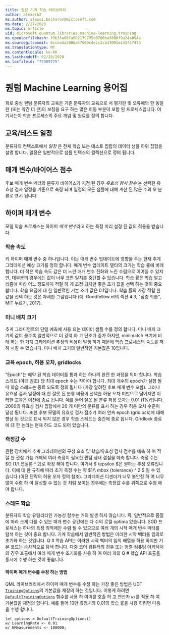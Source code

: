```yaml
---
title: 퀀텀 기계 학습 라이브러리
author: alexeib2
ms.author: alexei.bocharov@microsoft.com
ms.date: 2/27/2020
ms.topic: article
uid: microsoft.quantum.libraries.machine-learning.training
ms.openlocfilehash: f9b33a607a892179795d0700ba3080f9a24ab94a
ms.sourcegitcommit: 6ccea4a2006a47569c4e2c2cb37001e132f17476
ms.translationtype: MT
ms.contentlocale: ko-KR
ms.lasthandoff: 02/28/2020
ms.locfileid: "77909775"
---
```

# <a name="quantum-machine-learning-glossary"></a>퀀텀 Machine Learning 용어집

회로 중심 퀀텀 분류자의 교육은 기존 분류자의 교육으로 서 평가판 및 오류에의 한 동일한 (또는 약간 더 큰)의 보정을 요구 하는 많은 이동 부분이 포함 된 프로세스입니다. 여기서는이 학습 프로세스의 주요 개념 및 원료를 정의 합니다.

## <a name="trainingtesting-schedules"></a>교육/테스트 일정

분류자의 컨텍스트에서 *일정* 은 전체 학습 또는 테스트 집합의 데이터 샘플 하위 집합을 설명 합니다. 일정은 일반적으로 샘플 인덱스의 컬렉션으로 정의 됩니다.

## <a name="parameterbias-scores"></a>매개 변수/바이어스 점수

후보 매개 변수 벡터와 분류자 바이어스가 지정 된 경우 *유효성 검사 점수* 는 선택한 유효성 검사 일정을 기준으로 측정 되며 일정의 모든 샘플에 대해 계산 된 많은 수의 오 분류로 표시 됩니다.

## <a name="hyperparameters"></a>하이퍼 매개 변수

모델 학습 프로세스는 하이퍼 *매개 변수*라고 하는 특정 미리 설정 된 값의 적용을 받습니다.

### <a name="learning-rate"></a>학습 속도

키 하이퍼 매개 변수 중 하나입니다. 이는 매개 변수 업데이트에 영향을 주는 현재 추계 그라데이션 예상 크기를 정의 합니다. 매개 변수 업데이트 델타의 크기는 학습 률에 비례 합니다. 더 작은 학습 속도 값은 더 느린 매개 변수 진화와 느린 수렴으로 이어질 수 있지만, 대부분의 경우에는 값이 너무 크면 일치를 중단할 수 있습니다. 학습 률은 학습 알고리즘에 따라 어느 정도까지 적절 하 게 조정 되지만 좋은 초기 값을 선택 하는 것이 중요 합니다. 학습 요금에 대 한 일반적인 기본 초기 값은 0.1입니다. 학습 률의 가장 적합 한 값을 선택 하는 것은 자세한 그림입니다 (예: Goodfellow et의 섹션 4.3, "심층 학습", MIT 누르기, 2017).

### <a name="minibatch-size"></a>미니 배치 크기

추계 그라디언트의 단일 예측에 사용 되는 데이터 샘플 수를 정의 합니다. 미니 배치 크기의 값이 클수록 일반적으로 더 강력 하 고 단조가 증가 하지만, minimatch 크기에 비례 하는 한 가지 그라데이션 추정의 비용이 발생 하기 때문에 학습 프로세스의 속도를 저하 시킬 수 있습니다. 미니 배치 크기의 일반적인 기본값은 10입니다.

### <a name="training-epochs-tolerance-gridlocks"></a>교육 epoch, 허용 오차, gridlocks

"Epoch"는 예약 된 학습 데이터를 통과 하는 하나의 완전 한 과정을 의미 합니다.
학습 스레드 (아래 참조) 당 최대 epoch 수는 작아야 합니다. 최대 개수의 epoch가 실행 될 때 학습 스레드는 종료 되도록 정의 됩니다 (가장 알려진 후보 매개 변수 포함). 그러나 유효성 검사 일정에 대 한 잘못 된 분류 비율이 선택한 허용 오차 미만으로 떨어지면 이러한 교육은 이전에 종료 됩니다. 예를 들어 잘못 된 분류 허용 오차는 0.01 (1%)입니다. 2000의 유효성 검사 집합에서 20 개 미만의 분류를 표시 하는 경우 허용 오차 수준이 달성 됩니다. 또한 후보 모델의 유효성 검사 점수가 여러 연속 epoch (gridlock)에 대해 향상 된 것으로 표시 되지 않은 경우 학습 스레드는 중간에 종료 됩니다. Gridlock 종료에 대 한 논리는 현재 하드 코드 되어 있습니다.

### <a name="measurements-count"></a>측정값 수

퀀텀 장치에서 추계 그라데이션의 구성 요소 및 학습/유효성 검사 점수를 예측 하 여 적절 한 관찰 가능 개체의 여러 측정이 필요한 퀀텀 상태 겹침을 예측 합니다. 측정 수는 $O (1/\ 엡실론 ^ 2)로 확장 해야 합니다. 여기서 $ \epsilon $은 원하는 추정 오류입니다.
이에 대 한 규칙에 따라 초기 측정 수는 약 $1/\ mbox {tolerance} ^ 2 $ 일 수 있습니다 (이전 단락의 허용 오차 정의 참조). 그라데이션 디센더가 너무 불안정 하 여 너무 많이 수렴 하 여 달성할 수 없는 것 처럼 보이는 경우에는 측정값 수를 위쪽으로 수정 해야 합니다.

### <a name="training-threads"></a>스레드 학습

분류자의 학습 유틸리티인 가능성 함수는 거의 발생 하지 않습니다. 즉, 일반적으로 품질에 따라 크게 다를 수 있는 매개 변수 공간에는 다 수의 로컬 optima 있습니다. SGD 프로세스는 하나의 특정 최적에만 수렴 될 수 있으므로 여러 개의 시작 매개 변수 벡터를 탐색 하는 것이 중요 합니다. 기계 학습에서 일반적인 방법은 이러한 시작 벡터를 임의로 초기화 하는 것입니다. Q # 학습 API는 이러한 시작 벡터의 임의 배열을 허용 하지만 기본 코드는 순차적으로 탐색 합니다. 다중 코어 컴퓨터의 경우 또는 병렬 컴퓨팅 아키텍처의 경우 호출에서 여러 매개 변수 초기화를 사용 하 여 여러 개의 Q # 학습 API 호출을 동시에 수행 하는 것이 좋습니다.

#### <a name="how-to-modify-the-hyperparameters"></a>하이퍼 매개 변수를 수정 하는 방법

QML 라이브러리에서 하이퍼 매개 변수를 수정 하는 가장 좋은 방법은 UDT [`TrainingOptions`](xref:microsoft.quantum.machinelearning.trainingoptions)의 기본값을 재정의 하는 것입니다. 이렇게 하려면 [`DefaultTrainingOptions`](xref:microsoft.quantum.machinelearning.defaulttrainingoptions) 함수를 사용 하 여이를 호출 하 고 연산자 `w/`를 적용 하 여 기본값을 재정의 합니다. 예를 들어 10만 측정치와 0.01의 학습 률을 사용 하려면 다음을 수행 합니다.
 ```qsharp
let options = DefaultTrainingOptions()
w/ LearningRate <- 0.01
w/ NMeasurements <- 100000;
 ```
